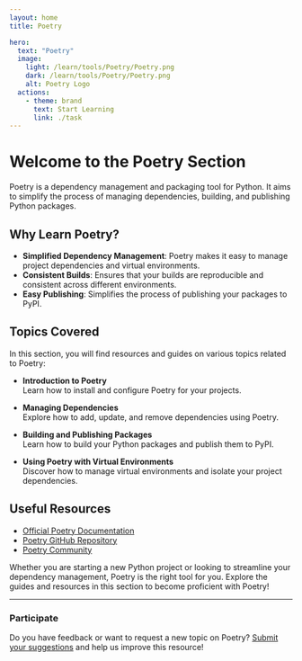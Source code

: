 ```yaml
---
layout: home
title: Poetry

hero:
  text: "Poetry"
  image:
    light: /learn/tools/Poetry/Poetry.png
    dark: /learn/tools/Poetry/Poetry.png
    alt: Poetry Logo
  actions:
    - theme: brand
      text: Start Learning
      link: ./task
---
```


# Welcome to the Poetry Section

Poetry is a dependency management and packaging tool for Python. It aims to simplify the process of managing dependencies, building, and publishing Python packages.

## Why Learn Poetry?

- **Simplified Dependency Management**: Poetry makes it easy to manage project dependencies and virtual environments.
- **Consistent Builds**: Ensures that your builds are reproducible and consistent across different environments.
- **Easy Publishing**: Simplifies the process of publishing your packages to PyPI.

## Topics Covered

In this section, you will find resources and guides on various topics related to Poetry:

- **Introduction to Poetry**  
  Learn how to install and configure Poetry for your projects.

- **Managing Dependencies**  
  Explore how to add, update, and remove dependencies using Poetry.

- **Building and Publishing Packages**  
  Learn how to build your Python packages and publish them to PyPI.

- **Using Poetry with Virtual Environments**  
  Discover how to manage virtual environments and isolate your project dependencies.

## Useful Resources

- [Official Poetry Documentation](https://python-poetry.org/docs/)
- [Poetry GitHub Repository](https://github.com/python-poetry/poetry)
- [Poetry Community](https://python-poetry.org/community/)

Whether you are starting a new Python project or looking to streamline your dependency management, Poetry is the right tool for you. Explore the guides and resources in this section to become proficient with Poetry!

---

### Participate

Do you have feedback or want to request a new topic on Poetry? [Submit your suggestions](#) and help us improve this resource!
